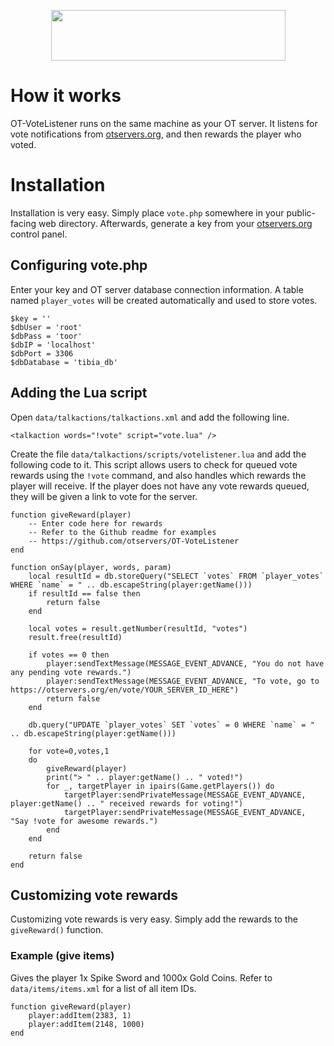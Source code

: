 <p align="center">
  <img width="375" height="81" src="https://otservers.org/img/votelistener.png">
</p>

# How it works
OT-VoteListener runs on the same machine as your OT server. It listens for vote notifications from [otservers.org](https://otservers.org), and then rewards the player who voted.

# Installation
Installation is very easy. Simply place `vote.php` somewhere in your public-facing web directory. Afterwards, generate a key from your [otservers.org](https://otservers.org) control panel.

## Configuring vote.php
Enter your key and OT server database connection information. A table named `player_votes` will be created automatically and used to store votes.
```
$key = ''
$dbUser = 'root'
$dbPass = 'toor'
$dbIP = 'localhost'
$dbPort = 3306
$dbDatabase = 'tibia_db'
```

## Adding the Lua script
Open `data/talkactions/talkactions.xml` and add the following line.
```
<talkaction words="!vote" script="vote.lua" />
```

Create the file `data/talkactions/scripts/votelistener.lua` and add the following code to it. This script allows users to check for queued vote rewards using the `!vote` command, and also handles which rewards the player will receive. If the player does not have any vote rewards queued, they will be given a link to vote for the server.

```
function giveReward(player)
    -- Enter code here for rewards
    -- Refer to the Github readme for examples
    -- https://github.com/otservers/OT-VoteListener
end

function onSay(player, words, param)
	local resultId = db.storeQuery("SELECT `votes` FROM `player_votes` WHERE `name` = " .. db.escapeString(player:getName()))
	if resultId == false then
		return false
	end

	local votes = result.getNumber(resultId, "votes")
	result.free(resultId)

	if votes == 0 then
        player:sendTextMessage(MESSAGE_EVENT_ADVANCE, "You do not have any pending vote rewards.")
        player:sendTextMessage(MESSAGE_EVENT_ADVANCE, "To vote, go to https://otservers.org/en/vote/YOUR_SERVER_ID_HERE")
		return false
	end
    
    db.query("UPDATE `player_votes` SET `votes` = 0 WHERE `name` = " .. db.escapeString(player:getName()))
    
    for vote=0,votes,1
    do
        giveReward(player)
        print("> " .. player:getName() .. " voted!")
        for _, targetPlayer in ipairs(Game.getPlayers()) do
            targetPlayer:sendPrivateMessage(MESSAGE_EVENT_ADVANCE, player:getName() .. " received rewards for voting!")
            targetPlayer:sendPrivateMessage(MESSAGE_EVENT_ADVANCE, "Say !vote for awesome rewards.")
        end
    end

	return false
end
```

## Customizing vote rewards
Customizing vote rewards is very easy. Simply add the rewards to the `giveReward()` function. 

### Example (give items)
Gives the player 1x Spike Sword and 1000x Gold Coins. Refer to `data/items/items.xml` for a list of all item IDs.
```
function giveReward(player)
    player:addItem(2383, 1)
    player:addItem(2148, 1000)
end
```
